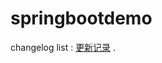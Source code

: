# springbootdemo

changelog list : [更新记录](https://zhuanlan.zhihu.com/p/41122389 "changelog list") .
